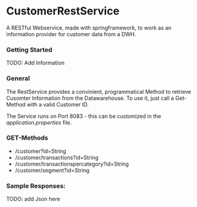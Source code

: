 # CustomerRestService
A RESTful Webservice, made with springframework, to work as an information provider for customer data from a DWH. 

### Getting Started
TODO: Add Information

### General
The RestService provides a convinient, programmatical Method to
retrieve Cusomter Information from the Datawarehouse. To use it,
just call a Get-Method with a valid Customer ID.

The Service runs on Port 8083 - this can be customized in the <i> application.properties</i> file.

### GET-Methods
* /customer?id=String
* /customer/transactions?id=String
* /customer/transactionspercategory?id=String
* /customer/segment?id=String

### Sample Responses:

TODO: add Json here